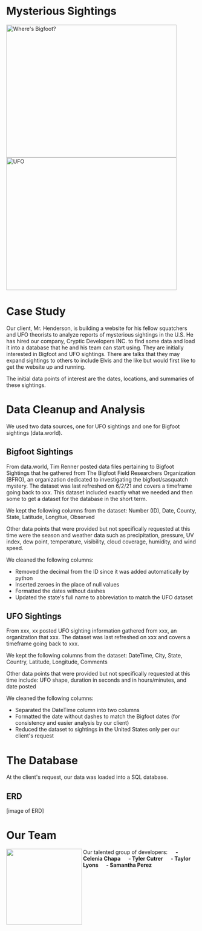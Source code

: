 # Mysterious Sightings

  <p float="center">
  <img src="https://user-images.githubusercontent.com/82002107/133905938-3165e93a-8ec9-4274-8990-7fc0411c6c7c.png" alt="Where's Bigfoot?" width="450" height="350">
  <img src="https://user-images.githubusercontent.com/82002107/133905796-7797e10a-851f-40f0-bb3c-4f0c69ab3e67.png" alt="UFO" width="450" height="350"
</p>

# Case Study
  
Our client, Mr. Henderson, is building a website for his fellow squatchers and UFO theorists to analyze reports of mysterious sightings in the U.S. He has hired our company, Cryptic Developers INC. to find some data and load it into a database that he and his team can start using. They are initially interested in Bigfoot and UFO sightings. There are talks that they may expand sightings to others to include Elvis and the like but would first like to get the website up and running.
  
The initial data points of interest are the dates, locations, and summaries of these sightings.
  
# Data Cleanup and Analysis
  
We used two data sources, one for UFO sightings and one for Bigfoot sightings (data.world).
  
## Bigfoot Sightings
  
From data.world, Tim Renner posted data files pertaining to Bigfoot Sightings that he gathered from The Bigfoot Field Researchers Organization (BFRO), an organization    dedicated to investigating the bigfoot/sasquatch mystery. The dataset was last refreshed on 6/2/21 and covers a timeframe going back to xxx. This dataset included exactly what we needed and then some to get a dataset for the database in the short term.
    
We kept the following columns from the dataset: Number (ID), Date, County, State, Latitude, Longitue, Observed
  
Other data points that were provided but not specifically requested at this time were the season and weather data such as precipitation, pressure, UV index, dew point, temperature, visibility, cloud coverage, humidity, and wind speed.

We cleaned the following columns:
  
   - Removed the decimal from the ID since it was added automatically by python
   - Inserted zeroes in the place of null values
   - Formatted the dates without dashes
   - Updated the state's full name to abbreviation to match the UFO dataset

## UFO Sightings
  
From xxx, xx posted UFO sighting information gathered from xxx, an organization that xxx. The dataset was last refreshed on xxx and covers a timeframe going back to xxx. 
  
We kept the following columns from the dataset: DateTime, City, State, Country, Latitude, Longitude, Comments
 
Other data points that were provided but not specifically requested at this time include: UFO shape, duration in seconds and in hours/minutes, and date posted

We cleaned the following columns:
  
   - Separated the DateTime column into two columns
   - Formatted the date without dashes to match the Bigfoot dates (for consistency and easier analysis by our client)
   - Reduced the dataset to sightings in the United States only per our client's request


# The Database

  At the client's request, our data was loaded into a SQL database. 
  
  ## ERD
  
  [image of ERD]
  
  
# Our Team
  
<img src="https://user-images.githubusercontent.com/82002107/133907178-73250178-1465-426a-8d5f-9ccf9c62f0f1.png" align="left" width="200px" padding="10px">Our talented group of developers:
  <b>
&emsp;  - Celenia Chapa
&emsp;  - Tyler Cutrer
&emsp;  - Taylor Lyons
&emsp;  - Samantha Perez
  </b>
<br clear="left"/>
  
  
 


  

